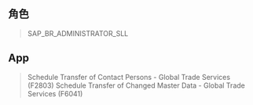 ## 角色
> SAP_BR_ADMINISTRATOR_SLL
## App
> Schedule Transfer of Contact Persons - Global Trade Services (F2803)
> Schedule Transfer of Changed Master Data - Global Trade Services (F6041)
